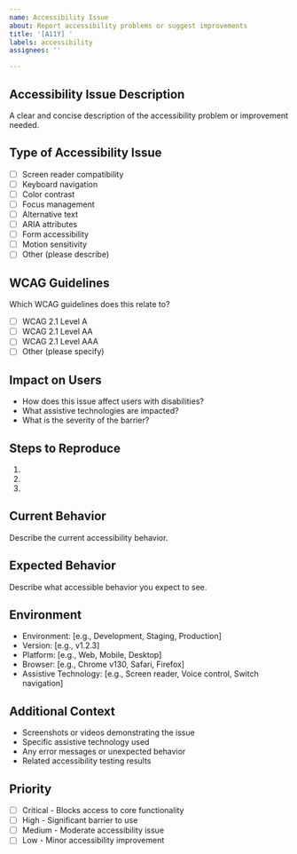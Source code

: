 ```yaml
---
name: Accessibility Issue
about: Report accessibility problems or suggest improvements
title: '[A11Y] '
labels: accessibility
assignees: ''

---
```


## Accessibility Issue Description
A clear and concise description of the accessibility problem or improvement needed.

## Type of Accessibility Issue
- [ ] Screen reader compatibility
- [ ] Keyboard navigation
- [ ] Color contrast
- [ ] Focus management
- [ ] Alternative text
- [ ] ARIA attributes
- [ ] Form accessibility
- [ ] Motion sensitivity
- [ ] Other (please describe)

## WCAG Guidelines
Which WCAG guidelines does this relate to?
- [ ] WCAG 2.1 Level A
- [ ] WCAG 2.1 Level AA
- [ ] WCAG 2.1 Level AAA
- [ ] Other (please specify)

## Impact on Users
- How does this issue affect users with disabilities?
- What assistive technologies are impacted?
- What is the severity of the barrier?

## Steps to Reproduce
1. 
2. 
3. 

## Current Behavior
Describe the current accessibility behavior.

## Expected Behavior
Describe what accessible behavior you expect to see.

## Environment
- Environment: [e.g., Development, Staging, Production]
- Version: [e.g., v1.2.3]
- Platform: [e.g., Web, Mobile, Desktop]
- Browser: [e.g., Chrome v130, Safari, Firefox]
- Assistive Technology: [e.g., Screen reader, Voice control, Switch navigation]

## Additional Context
- Screenshots or videos demonstrating the issue
- Specific assistive technology used
- Any error messages or unexpected behavior
- Related accessibility testing results

## Priority
- [ ] Critical - Blocks access to core functionality
- [ ] High - Significant barrier to use
- [ ] Medium - Moderate accessibility issue
- [ ] Low - Minor accessibility improvement
